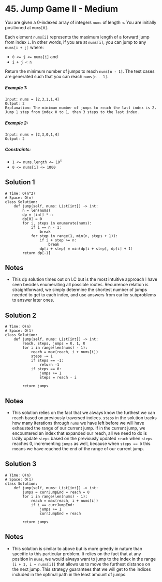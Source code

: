 # 45. Jump Game II - Medium

You are given a 0-indexed array of integers `nums` of length `n`. You are initially positioned at `nums[0]`.

Each element `nums[i]` represents the maximum length of a forward jump from index `i`. In other words, if you are at `nums[i]`, you can jump to any `nums[i + j]` where:

- `0 <= j <= nums[i]` and
- `i + j < n`

Return the minimum number of jumps to reach `nums[n - 1]`. The test cases are generated such that you can reach `nums[n - 1]`.

##### Example 1:

```
Input: nums = [2,3,1,1,4]
Output: 2
Explanation: The minimum number of jumps to reach the last index is 2. Jump 1 step from index 0 to 1, then 3 steps to the last index.
```

##### Example 2:

```
Input: nums = [2,3,0,1,4]
Output: 2
```

##### Constraints:

- <code>1 <= nums.length <= 10<sup>4</sup></code>
- `0 <= nums[i] <= 1000`

## Solution 1

```
# Time: O(n^2)
# Space: O(n)
class Solution:
    def jump(self, nums: List[int]) -> int:
        n = len(nums)
        dp = [inf] * n
        dp[0] = 0
        for i, steps in enumerate(nums):
            if i == n - 1:
                break
            for step in range(1, min(n, steps + 1)):
                if i + step >= n:
                    break
                dp[i + step] = min(dp[i + step], dp[i] + 1)
        return dp[-1]
```

## Notes
- This dp solution times out on LC but is the most intuitive approach I have seen besides enumerating all possible routes. Recurrence relation is straightforward, we simply determine the shortest number of jumps needed to get to each index, and use answers from earlier subproblems to answer later ones.

## Solution 2

```
# Time: O(n)
# Space: O(1)
class Solution:
    def jump(self, nums: List[int]) -> int:
        reach, steps, jumps = 0, 1, 0
        for i in range(len(nums) - 1):
            reach = max(reach, i + nums[i])
            steps -= 1
            if steps == -1:
                return -1
            if steps == 0:
                jumps += 1
                steps = reach - i
        
        return jumps
```

## Notes
- This solution relies on the fact that we always know the furthest we can reach based on previously traversed indices. `steps` in the solution tracks how many iterations through `nums` we have left before we will have exhausted the range of our current jump. If in the current jump, we encountered an index that expanded our reach, all we need to do is lazily update `steps` based on the previously updated `reach` when `steps` reaches 0, incrementing `jumps` as well, because when `steps == 0` this means we have reached the end of the range of our current jump.

## Solution 3

```
# Time: O(n)
# Space: O(1)
class Solution:
    def jump(self, nums: List[int]) -> int:
        jumps = currJumpEnd = reach = 0
        for i in range(len(nums) - 1):
            reach = max(reach, i + nums[i])
            if i == currJumpEnd:
                jumps += 1
                currJumpEnd = reach
        
        return jumps
```

## Notes
- This solution is similar to above but is more greedy in nature than specific to this particular problem. It relies on the fact that at any position in `nums`, we would always want to jump to the index in the range `[i + 1, i + nums[i]]` that allows us to move the furthest distance on the next jump. This strategy guarantees that we will get to the indices included in the optimal path in the least amount of jumps.